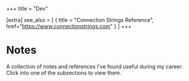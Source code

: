 +++
title = "Dev"

[extra]
see_also = [
  { title = "Connection Strings Reference", href="https://www.connectionstrings.com" }
]
+++

# Notes

A collection of notes and references I've found useful during my career. Click into one of the subsections to view them.
